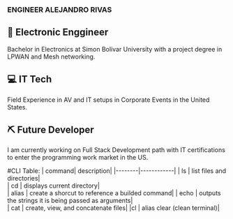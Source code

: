 ### ENGINEER ALEJANDRO RIVAS 

## 📡 Electronic Enggineer
Bachelor in Electronics at Simon Bolivar University with a project degree in LPWAN and Mesh networking.
## 💻 IT Tech
Field Experience in AV and IT setups in Corporate Events in the United States.
## ⛏️ Future Developer
I am currently working on Full Stack Development path with IT certifications to enter the programming work market in the US.

#CLI Table:
| command| description|
|--------|------------|
| ls     | list files and directories|    
| cd     | displays current directory|    
| alias  | create a shorcut to reference a builded command| 
| echo   | outputs the strings it is being passed as arguments|  
| cat    | create, view, and concatenate files| 
|cl | alias clear (clean terminal)|

<!--
**aerr96/aerr96** is a ✨ _special_ ✨ repository because its `README.md` (this file) appears on your GitHub profile.

Here are some ideas to get you started:

- 🔭 I’m currently working on ...
- 🌱 I’m currently learning ...
- 👯 I’m looking to collaborate on ...
- 🤔 I’m looking for help with ...
- 💬 Ask me about ...
- 📫 How to reach me: ...
- 😄 Pronouns: ...
- ⚡ Fun fact: ...
-->
